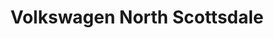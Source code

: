 ---
title: "Volkswagen North Scottsdale"
url: /phoenix/volkswagen-north-scottsdale/
shop: Autohaus
---